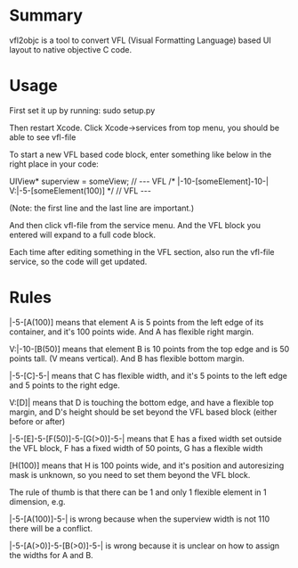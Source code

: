 Summary
=======

vfl2objc is a tool to convert VFL (Visual Formatting Language) based UI layout to native objective C code.


Usage
=====

First set it up by running:
    sudo setup.py

Then restart Xcode. Click Xcode->services from top menu, you should be able to see vfl-file

To start a new VFL based code block, enter something like below in the right place in your code:

   UIView* superview = someView;
   // --- VFL
   /*
     |-10-[someElement]-10-|
     V:|-5-[someElement(100)]
    */
   // VFL ---

(Note: the first line and the last line are important.)

And then click vfl-file from the service menu. And the VFL block you entered will expand to a full code block.

Each time after editing something in the VFL section, also run the vfl-file service, so the code will get updated.


Rules
=====

|-5-[A(100)] means that element A is 5 points from the left edge of its container, and it's 100 points wide. And A has flexible right margin.

V:|-10-[B(50)] means that element B is 10 points from the top edge and is 50 points tall. (V means vertical). And B has flexible bottom margin.

|-5-[C]-5-| means that C has flexible width, and it's 5 points to the left edge and 5 points to the right edge.

V:[D]| means that D is touching the bottom edge, and have a flexible top margin, and D's height should be set beyond the VFL based block (either before or after)

|-5-[E]-5-[F(50)]-5-[G(>0)]-5-| means that E has a fixed width set outside the VFL block, F has a fixed width of 50 points, G has a flexible width

[H(100)] means that H is 100 points wide, and it's position and autoresizing mask is unknown, so you need to set them beyond the VFL block.


The rule of thumb is that there can be 1 and only 1 flexible element in 1 dimension, e.g.

|-5-[A(100)]-5-| is wrong because when the superview width is not 110 there will be a conflict.

|-5-[A(>0)]-5-[B(>0)]-5-| is wrong because it is unclear on how to assign the widths for A and B.




